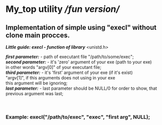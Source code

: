 My_top utility */fun version/*
===

 Implementation of simple using "execl" without clone main procces.
   -------------------------
  

___Little guide: execl - function of library___  <unistd.h> <br>

 
 ***first parameter:*** -   path of executant file "/path/to/some/exec";<br>
 ***second parameter:*** -   it's 'zero' argument of your exe (path to your exe)<br>
        	        		   in other words "argv[0]" of your executant file;<br>	
  ***third parameter:***  -  it's 'first' argument of your exe (if it's exist)<br>
		                           "argv[1]", if this arguments does not using in your exe<br>
	      	              		   this argument will be ignoring;<br>
   ***last parameter:***  -     last parameter should be NULL/0 for order to show, that
                   	 	           previous argument was last;<br>
<br>
<br>

<h3>Example:   execl("/path/to/exec", "exec", "first arg", NULL);<h3/>




